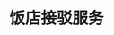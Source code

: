 # 饭店接驳服务
<sc-dc></sc-dc>
<br />
<dialog>
## Hello, front desk, how can I help you?
# Does your hotel provide free [shuttle/n./3] service from the airport?
## Yes, we do.
# Do they run on a [regular/adj./2] [schedule/n./4], or do I have to [book/v.] in advance?
## They're on a schedule.
The shuttles run on every thirty minutes from 8 am to midenight.
# That's great! Where is the shuttle [pickup/n./11] [location/n.]?
## It's at C3 on level one of Terminal One.
# OK, thank you.
## You're welcome. Have a nice day.
</dialog>
